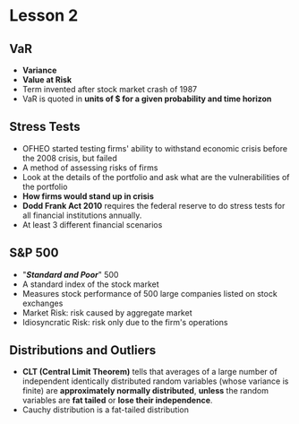# Lesson 2

## VaR

* **Variance**
* **Value at Risk**
* Term invented after stock market crash of 1987
* VaR is quoted in **units of $ for a given probability and time horizon**

## Stress Tests

* OFHEO started testing firms' ability to withstand economic crisis before the 2008 crisis, but failed
* A method of assessing risks of firms
* Look at the details of the portfolio and ask what are the vulnerabilities of the portfolio
* **How firms would stand up in crisis**
* **Dodd Frank Act 2010** requires the federal reserve to do stress tests for all financial institutions annually. 
* At least 3 different financial scenarios

## S&P 500

* "_**Standard and Poor**_" 500
* A standard index of the stock market
* Measures stock performance of 500 large companies listed on stock exchanges
* Market Risk: risk caused by aggregate market
* Idiosyncratic Risk: risk only due to the firm's operations

## Distributions and Outliers

* **CLT \(Central Limit Theorem\)** tells that averages of a large number of independent identically distributed random variables \(whose variance is finite\) are **approximately normally distributed**, **unless** the random variables are **fat tailed** or **lose their independence**.
* Cauchy distribution is a fat-tailed distribution


